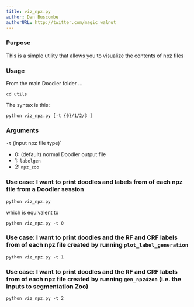 ```yaml
---
title: viz_npz.py
author: Dan Buscombe
authorURL: http://twitter.com/magic_walnut
---
```



### Purpose
This is a simple utility that allows you to visualize the contents of npz files

### Usage

From the main Doodler folder ...

```
cd utils
```

The syntax is this:

```
python viz_npz.py [-t {0}/1/2/3 ]
```

### Arguments
`-t` (input npz file type)`
* 0: (default) normal Doodler output file
* 1: `labelgen`
* 2: `npz_zoo`


### Use case: I want to print doodles and labels from of each npz file from a Doodler session

```
python viz_npz.py
```

which is equivalent to

```
python viz_npz.py -t 0
```

### Use case: I want to print doodles and the RF and CRF labels from of each npz file created by running `plot_label_generation`

```
python viz_npz.py -t 1
```

### Use case: I want to print doodles and the RF and CRF labels from of each npz file created by running `gen_npz4zoo` (i.e. the inputs to segmentation Zoo)

```
python viz_npz.py -t 2
```
